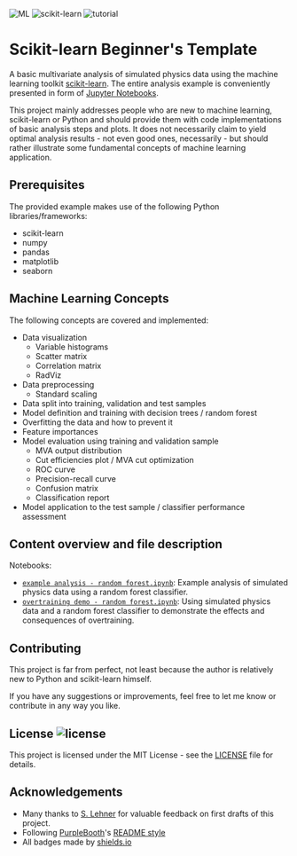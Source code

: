![ML](https://img.shields.io/badge/subject-machine%20learning-blue.svg) ![scikit-learn](https://img.shields.io/badge/subject-scikit--learn-blue.svg) ![tutorial](https://img.shields.io/badge/subject-tutorial-blue.svg)

# Scikit-learn Beginner's Template

A basic multivariate analysis of simulated physics data using the machine learning toolkit [scikit-learn](http://scikit-learn.org/stable/index.html). The entire analysis example is conveniently presented in form of [Jupyter Notebooks](http://jupyter.org/).

This project mainly addresses people who are new to machine learning, scikit-learn or Python and should provide them with code implementations of basic analysis steps and plots. It does not necessarily claim to yield optimal analysis results - not even good ones, necessarily - but should rather illustrate some fundamental concepts of machine learning application.

## Prerequisites

The provided example makes use of the following Python libraries/frameworks:
- scikit-learn
- numpy
- pandas
- matplotlib
- seaborn

## Machine Learning Concepts

The following concepts are covered and implemented:
- Data visualization
    - Variable histograms
    - Scatter matrix
    - Correlation matrix
    - RadViz
- Data preprocessing
    - Standard scaling
- Data split into training, validation and test samples
- Model definition and training with decision trees / random forest
- Overfitting the data and how to prevent it
- Feature importances
- Model evaluation using training and validation sample
    - MVA output distribution
    - Cut efficiencies plot / MVA cut optimization
    - ROC curve
    - Precision-recall curve
    - Confusion matrix
    - Classification report
- Model application to the test sample / classifier performance assessment

## Content overview and file description

Notebooks:
- [`example analysis - random forest.ipynb`](example%20analysis%20-%20random%20forest.ipynb): Example analysis of simulated physics data using a random forest classifier.
- [`overtraining demo - random forest.ipynb`](overtraining%20demo%20-%20random%20forest.ipynb): Using simulated physics data and a random forest classifier to demonstrate the effects and consequences of overtraining.

## Contributing

This project is far from perfect, not least because the author is relatively new to Python and scikit-learn himself.

If you have any suggestions or improvements, feel free to let me know or contribute in any way you like.

## License ![license](https://img.shields.io/github/license/mashape/apistatus.svg)

This project is licensed under the MIT License - see the [LICENSE](LICENSE) file for details.

## Acknowledgements

- Many thanks to [S. Lehner](https://github.com/sebaleh) for valuable feedback on first drafts of this project.
- Following [PurpleBooth](https://github.com/PurpleBooth)'s [README style](https://gist.github.com/PurpleBooth/109311bb0361f32d87a2)
- All badges made by [shields.io](http://shields.io/)